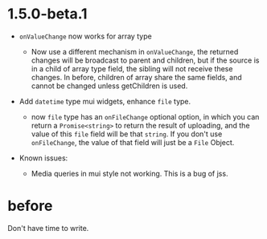 # 1.5.0-beta.1

- `onValueChange` now works for array type
    - Now use a different mechanism in `onValueChange`, the returned changes will be broadcast to parent and children, but if the source is in a child of array type field, the sibling will not receive these changes. In before, children of array share the same fields, and cannot be changed unless getChildren is used.
    
- Add `datetime` type mui widgets, enhance `file` type.
    - now `file` type has an `onFileChange` optional option, in which you can return a `Promise<string>` to return the result of uploading, and the value of this `file` field will be that `string`. If you don't use `onFileChange`, the value of that field will just be a `File` Object.
    
- Known issues:
    - Media queries in mui style not working. This is a bug of jss.
    
# before

Don't have time to write.